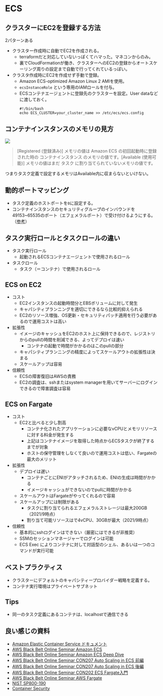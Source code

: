 # ECS


## クラスターにEC2を登録する方法

2パターンある
- クラスター作成時に自動でEC2を作成される。
  - terraformだと対応していないっぽくてハマった。マネコンからのみ。
  - 裏でCloudFormationが働き、クラスターへのEC2の登録からオートスケーリング周りの設定まで自動で行ってくれているっぽい。
- クラスタ作成時にEC2を作成せず手動で登録。
  - Amazon ECS-optimized Amazon Linux 2 AMIを使用。
  - `ecsInstanceRole` という専用のIAMロールを付与。
  - ECSコンテナエージェントに登録先のクラスターを設定。User dataなどに渡しておく。
    ```
    #!/bin/bash
    echo ECS_CLUSTER=your_cluster_name >> /etc/ecs/ecs.config
    ```

## コンテナインスタンスのメモリの見方

<img src="https://docs.aws.amazon.com/ja_jp/AmazonECS/latest/developerguide/images/instance-memory.png">  

>[Registered (登録済み)] メモリの値は Amazon ECS の初回起動時に登録された時の コンテナインスタンス のメモリの値です。[Available (使用可能)] メモリの値はまだ タスク に割り当てられていないメモリの値です。

つまりタスク定義で設定するメモリはAvailable内に収まらないといけない。

## 動的ポートマッピング
- タスク定義のホストポートを`0`に設定する。
- コンテナインスタンスのセキュリティグループのインバウンドを49153~65535のポート（エフェメラルポート）で受け付けるようにする。（[参考](https://aws.amazon.com/jp/premiumsupport/knowledge-center/dynamic-port-mapping-ecs/)）

## タスク実行ロールとタスクロールの違い
- タスク実行ロール
  - 起動されるECSコンテナエージェントで使用されるロール
- タスクロール
  - タスク（＝コンテナ）で使用されるロール

## ECS on EC2
- コスト
  - EC2インスタンスの起動時間分とEBSボリュームに対して発生
  - キャパシティプランニングを適切にできるなら比較的抑えられる
  - EC2のリソース増強、OS更新・セキュリティパッチ適用を行う必要があるので運用コストは高い
- 拡張性
  - イメージのキャッシュをEC2のホスト上に保持できるので、レジストリからのpullの時間を削減できる、よってデプロイは速い
    - コンテナの起動で時間がかかるのはこのpullの部分
  - キャパシティプランニングの精度によってスケールアウトの拡張性は決まる
  - スケールアップは容易
- 信頼性
  - ECSの障害復旧はAWSの責務
  - EC2の調査は、sshまたはsystem managerを用いてサーバーにログインできるので障害調査は容易

## ECS on Fargate
- コスト
  - EC2と比べると少し割高
    - コンテナ化されたアプリケーションに必要なvCPUとメモリリソースに対する料金が発生する
    - 上記はコンテナイメージを取得した時点からECSタスクが終了するまでが対象
    - ホストの保守管理をしなくて良いので運用コストは低い、Fargateの最大のメリット
- 拡張性
  - デプロイは遅い
    - コンテナごとにENIがアタッチされるため、ENIの生成は時間がかかる
    - イメージキャッシュができないのでpullに時間がかかる
  - スケールアウトはFargateがやってくれるので容易
  - スケールアップには制限がある
    - タスクに割り当てられるエフェメラルストレージは最大200GB（2021/9時点）
    - 割り当て可能リソースはで4vCPU、30GBが最大（2021/9時点）
- 信頼性
  - 基本的にsshログインはできない（厳密にはできるが非推奨）
  - SSMのセッションマネージャーでログインは可能
  - ECS Exec によりコンテナに対して対話型のシェル、あるいは一つのコマンドが実行可能

## ベストプラクティス
- クラスターにデフォルトのキャパシティープロバイダー戦略を定義する。
- コンテナ実行環境はプライベートサブネット

## Tips
- 同一のタスク定義にあるコンテナは、localhostで通信できる

## 良い感じの資料

- [Amazon Elastic Container Service ドキュメント](https://docs.aws.amazon.com/ja_jp/ecs/index.html)
- [AWS Black Belt Online Seminar Amazon ECS](https://youtu.be/tmMLLjQrrRA)
- [AWS Black Belt Online Seminar Amazon ECS Deep Dive](https://youtu.be/3bohQetK2OE)
- [AWS Black Belt Online Seminar CON207 Auto Scaling in ECS 前編](https://youtu.be/FeRkcA33-d0)
- [AWS Black Belt Online Seminar CON207 Auto Scaling in ECS 後編](https://youtu.be/45uuyy16RS4)
- [AWS Black Belt Online Seminar CON202 ECS Fargate入門](https://youtu.be/5fXwkTgWrjw)
- [AWS Black Belt Online Seminar AWS Fargate](https://youtu.be/rwwOoFBq2AU)
- [NIST SP800-190](https://www.ipa.go.jp/files/000085279.pdf)
- [Container Security](https://www.slideshare.net/AmazonWebServicesJapan/20191125-container-security)